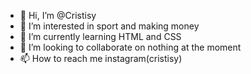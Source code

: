 - 👋 Hi, I’m @Cristisy
- 👀 I’m interested in sport and making money
- 🌱 I’m currently learning HTML and CSS
- 💞️ I’m looking to collaborate on nothing at the moment
- 📫 How to reach me instagram(cristisy)

<!---
Cristisy/Cristisy is a ✨ special ✨ repository because its `README.md` (this file) appears on your GitHub profile.
You can click the Preview link to take a look at your changes.
--->
